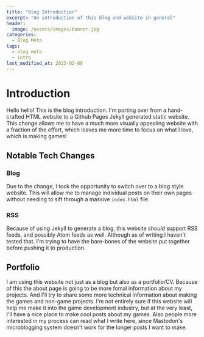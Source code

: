 ```yaml
---
title: "Blog Introduction"
excerpt: "An introduction of this blog and website in general"
header:
  image: /assets/images/banner.jpg
categories:
  - Blog Meta
tags:
  - blog meta
  - intro
last_modified_at: 2023-02-09
---
```


# Introduction
Hello hello! This is the blog introduction. I'm porting over from a hand-crafted HTML website to a Github Pages Jekyll generated static website. This change allows me to have a much more visually appealing website with a fraction of the effort, which leaves me more time to focus on what I love, which is making games!

## Notable Tech Changes
### Blog
Due to the change, I took the opportunity to switch over to a blog style website. This will allow me to manage individual posts on their own pages without needing to sift through a massive `index.html` file.

### RSS
Because of using Jekyll to generate a blog, this website *should* support RSS feeds, and possibly Atom feeds as well. Although as of writing I haven't tested that. I'm trying to have the bare-bones of the website put together before pushing it to production.

## Portfolio
I am using this website not just as a blog but also as a portfolio/CV. Because of this the about page is going to be more fomal information about my projects. And I'll try to share some more technical information about making the games and non-game projects. I'm not entirely sure if this website will help me make it into the game development industry, but at the very least, I'll have a nice place to make cool posts about my games. Also people more interested in my process can read what I write here, since Mastodon's microblogging system doesn't work for the longer posts I want to make.